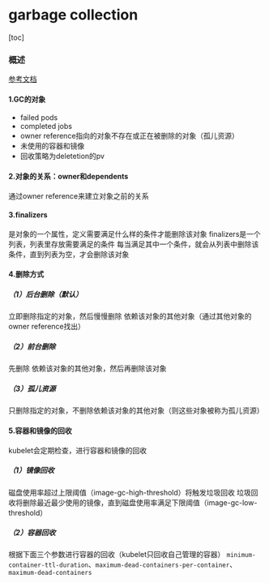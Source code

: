 # garbage collection

[toc]

### 概述

[参考文档](https://kubernetes.io/docs/concepts/architecture/garbage-collection/)

#### 1.GC的对象

* failed pods
* completed jobs
* owner reference指向的对象不存在或正在被删除的对象（孤儿资源）
* 未使用的容器和镜像
* 回收策略为deletetion的pv


#### 2.对象的关系：owner和dependents

通过owner reference来建立对象之前的关系

#### 3.finalizers
是对象的一个属性，定义需要满足什么样的条件才能删除该对象
finalizers是一个列表，列表里存放需要满足的条件
每当满足其中一个条件，就会从列表中删除该条件，直到列表为空，才会删除该对象


#### 4.删除方式

##### （1）后台删除（默认）
立即删除指定的对象，然后慢慢删除 依赖该对象的其他对象（通过其他对象的owner reference找出）

##### （2）前台删除
先删除 依赖该对象的其他对象，然后再删除该对象

##### （3）孤儿资源
只删除指定的对象，不删除依赖该对象的其他对象（则这些对象被称为孤儿资源）



#### 5.容器和镜像的回收
kubelet会定期检查，进行容器和镜像的回收

##### （1）镜像回收

磁盘使用率超过上限阈值（image-gc-high-threshold）将触发垃圾回收
垃圾回收将删除最近最少使用的镜像，直到磁盘使用率满足下限阈值（image-gc-low-threshold）

##### （2）容器回收
根据下面三个参数进行容器的回收（kubelet只回收自己管理的容器）
`minimum-container-ttl-duration`、`maximum-dead-containers-per-container`、`maximum-dead-containers`
